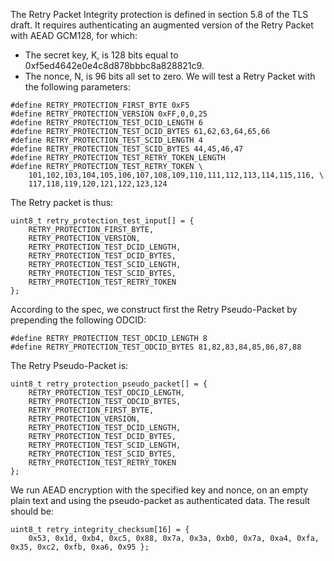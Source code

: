 The Retry Packet Integrity protection is defined in section 5.8 of the TLS draft. It requires authenticating an augmented version of the Retry Packet with AEAD GCM128, for which:
* The secret key, K, is 128 bits equal to 0xf5ed4642e0e4c8d878bbbc8a828821c9.
* The nonce, N, is 96 bits all set to zero.
We will test a Retry Packet with the following parameters:
```
#define RETRY_PROTECTION_FIRST_BYTE 0xF5
#define RETRY_PROTECTION_VERSION 0xFF,0,0,25
#define RETRY_PROTECTION_TEST_DCID_LENGTH 6
#define RETRY_PROTECTION_TEST_DCID_BYTES 61,62,63,64,65,66
#define RETRY_PROTECTION_TEST_SCID_LENGTH 4
#define RETRY_PROTECTION_TEST_SCID_BYTES 44,45,46,47
#define RETRY_PROTECTION_TEST_RETRY_TOKEN_LENGTH
#define RETRY_PROTECTION_TEST_RETRY_TOKEN \
    101,102,103,104,105,106,107,108,109,110,111,112,113,114,115,116, \
    117,118,119,120,121,122,123,124
```
The Retry packet is thus:
```
uint8_t retry_protection_test_input[] = {
    RETRY_PROTECTION_FIRST_BYTE,
    RETRY_PROTECTION_VERSION,
    RETRY_PROTECTION_TEST_DCID_LENGTH,
    RETRY_PROTECTION_TEST_DCID_BYTES,
    RETRY_PROTECTION_TEST_SCID_LENGTH,
    RETRY_PROTECTION_TEST_SCID_BYTES,
    RETRY_PROTECTION_TEST_RETRY_TOKEN
};
```
According to the spec, we construct first the Retry Pseudo-Packet by prepending the following ODCID:
```
#define RETRY_PROTECTION_TEST_ODCID_LENGTH 8
#define RETRY_PROTECTION_TEST_ODCID_BYTES 81,82,83,84,85,86,87,88
```
The  Retry Pseudo-Packet is:
```
uint8_t retry_protection_pseudo_packet[] = {
    RETRY_PROTECTION_TEST_ODCID_LENGTH,
    RETRY_PROTECTION_TEST_ODCID_BYTES,
    RETRY_PROTECTION_FIRST_BYTE,
    RETRY_PROTECTION_VERSION,
    RETRY_PROTECTION_TEST_DCID_LENGTH,
    RETRY_PROTECTION_TEST_DCID_BYTES,
    RETRY_PROTECTION_TEST_SCID_LENGTH,
    RETRY_PROTECTION_TEST_SCID_BYTES,
    RETRY_PROTECTION_TEST_RETRY_TOKEN
};
```
We run AEAD encryption with the specified key and nonce, on an empty plain text and using the pseudo-packet as authenticated data. The result should be:
```
uint8_t retry_integrity_checksum[16] = {
    0x53, 0x1d, 0xb4, 0xc5, 0x88, 0x7a, 0x3a, 0xb0, 0x7a, 0xa4, 0xfa, 0x35, 0xc2, 0xfb, 0xa6, 0x95 };
```